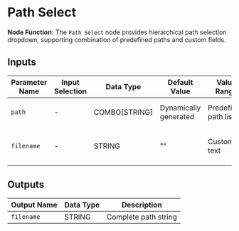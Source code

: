 # Path Select

**Node Function:** The `Path Select` node provides hierarchical path selection dropdown, supporting combination of predefined paths and custom fields.

## Inputs

| Parameter Name | Input Selection | Data Type | Default Value | Value Range | Description |
| -------------- | --------------- | --------- | ------------- | ----------- | ----------- |
| `path` | - | COMBO[STRING] | Dynamically generated | Predefined path list | Hierarchical path selection |
| `filename` | - | STRING | "" | Custom text | Fourth-level custom field |

## Outputs

| Output Name | Data Type | Description |
|-------------|-----------|-------------|
| `filename` | STRING | Complete path string |